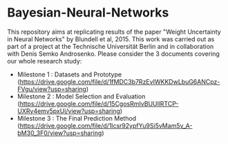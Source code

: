 # Bayesian-Neural-Networks

This repository aims at replicating results of the paper "Weight Uncertainty in Neural Networks" by Blundell et al, 2015. This work was carried out as part of a project at the Technische Universität Berlin and in collaboration with Denis Semko Androsenko. Please consider the 3 documents covering our whole research study:

- Milestone 1 : Datasets and Prototype (https://drive.google.com/file/d/1fMDC3b7RzEvIWKKDwLbuG6ANCpz-FVgu/view?usp=sharing)
- Milestone 2 : Model Selection and Evaluation (https://drive.google.com/file/d/15CgosRmIvBUUllRTCP-UXRy4emv5pxUj/view?usp=sharing)
- Milestone 3 : The Final Prediction Method (https://drive.google.com/file/d/1lcsr92ypfYu9Si5vMam5v_A-bM30_3F0/view?usp=sharing)
